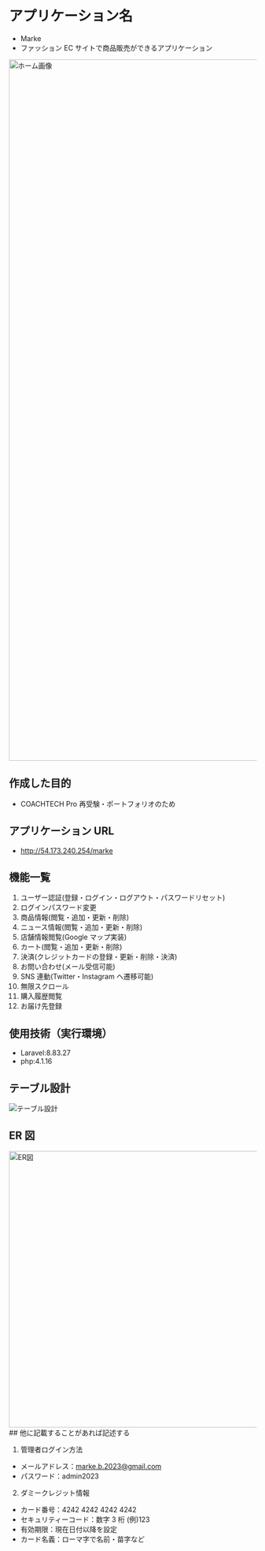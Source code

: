# アプリケーション名

-   Marke
-   ファッション EC サイトで商品販売ができるアプリケーション
<img width="1423" alt="ホーム画像" src="https://user-images.githubusercontent.com/107283362/232210746-5a58ba65-cf87-4f80-8cd6-aa9f40341361.png">

## 作成した目的

-   COACHTECH Pro 再受験・ポートフォリオのため

## アプリケーション URL

-   http://54.173.240.254/marke

## 機能一覧

1. ユーザー認証(登録・ログイン・ログアウト・パスワードリセット)
2. ログインパスワード変更
3. 商品情報(閲覧・追加・更新・削除)
4. ニュース情報(閲覧・追加・更新・削除)
5. 店舗情報閲覧(Google マップ実装)
6. カート(閲覧・追加・更新・削除)
7. 決済(クレジットカードの登録・更新・削除・決済)
8. お問い合わせ(メール受信可能)
9. SNS 連動(Twitter・Instagram へ遷移可能)
10. 無限スクロール
11. 購入履歴閲覧
12. お届け先登録

## 使用技術（実行環境）

-   Laravel:8.83.27
-   php:4.1.16

## テーブル設計
![テーブル設計](https://user-images.githubusercontent.com/107283362/232210941-c90bcc02-73c6-4201-94e4-6897e6d73c67.jpg)

## ER 図
<img width="561" alt="ER図" src="https://user-images.githubusercontent.com/107283362/232212491-732b4657-2e7b-4e4f-abaa-eed61299d7f9.png">
## 他に記載することがあれば記述する

1. 管理者ログイン方法

-   メールアドレス：marke.b.2023@gmail.com
-   パスワード：admin2023

2. ダミークレジット情報

-   カード番号：4242 4242 4242 4242
-   セキュリティーコード：数字 3 桁 (例)123
-   有効期限：現在日付以降を設定
-   カード名義：ローマ字で名前・苗字など
